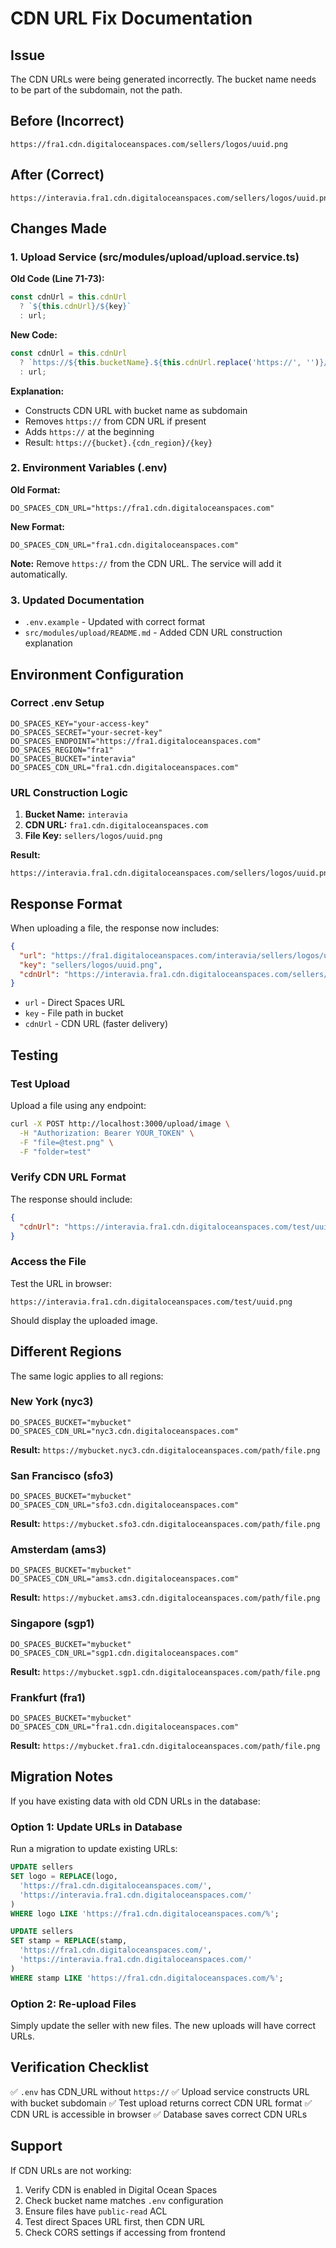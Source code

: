 # CDN URL Fix Documentation

## Issue
The CDN URLs were being generated incorrectly. The bucket name needs to be part of the subdomain, not the path.

## Before (Incorrect)
```
https://fra1.cdn.digitaloceanspaces.com/sellers/logos/uuid.png
```

## After (Correct)
```
https://interavia.fra1.cdn.digitaloceanspaces.com/sellers/logos/uuid.png
```

## Changes Made

### 1. Upload Service (src/modules/upload/upload.service.ts)

**Old Code (Line 71-73):**
```typescript
const cdnUrl = this.cdnUrl
  ? `${this.cdnUrl}/${key}`
  : url;
```

**New Code:**
```typescript
const cdnUrl = this.cdnUrl
  ? `https://${this.bucketName}.${this.cdnUrl.replace('https://', '')}/${key}`
  : url;
```

**Explanation:**
- Constructs CDN URL with bucket name as subdomain
- Removes `https://` from CDN URL if present
- Adds `https://` at the beginning
- Result: `https://{bucket}.{cdn_region}/{key}`

### 2. Environment Variables (.env)

**Old Format:**
```env
DO_SPACES_CDN_URL="https://fra1.cdn.digitaloceanspaces.com"
```

**New Format:**
```env
DO_SPACES_CDN_URL="fra1.cdn.digitaloceanspaces.com"
```

**Note:** Remove `https://` from the CDN URL. The service will add it automatically.

### 3. Updated Documentation

- `.env.example` - Updated with correct format
- `src/modules/upload/README.md` - Added CDN URL construction explanation

## Environment Configuration

### Correct .env Setup

```env
DO_SPACES_KEY="your-access-key"
DO_SPACES_SECRET="your-secret-key"
DO_SPACES_ENDPOINT="https://fra1.digitaloceanspaces.com"
DO_SPACES_REGION="fra1"
DO_SPACES_BUCKET="interavia"
DO_SPACES_CDN_URL="fra1.cdn.digitaloceanspaces.com"
```

### URL Construction Logic

1. **Bucket Name:** `interavia`
2. **CDN URL:** `fra1.cdn.digitaloceanspaces.com`
3. **File Key:** `sellers/logos/uuid.png`

**Result:**
```
https://interavia.fra1.cdn.digitaloceanspaces.com/sellers/logos/uuid.png
```

## Response Format

When uploading a file, the response now includes:

```json
{
  "url": "https://fra1.digitaloceanspaces.com/interavia/sellers/logos/uuid.png",
  "key": "sellers/logos/uuid.png",
  "cdnUrl": "https://interavia.fra1.cdn.digitaloceanspaces.com/sellers/logos/uuid.png"
}
```

- `url` - Direct Spaces URL
- `key` - File path in bucket
- `cdnUrl` - CDN URL (faster delivery)

## Testing

### Test Upload

Upload a file using any endpoint:
```bash
curl -X POST http://localhost:3000/upload/image \
  -H "Authorization: Bearer YOUR_TOKEN" \
  -F "file=@test.png" \
  -F "folder=test"
```

### Verify CDN URL Format

The response should include:
```json
{
  "cdnUrl": "https://interavia.fra1.cdn.digitaloceanspaces.com/test/uuid.png"
}
```

### Access the File

Test the URL in browser:
```
https://interavia.fra1.cdn.digitaloceanspaces.com/test/uuid.png
```

Should display the uploaded image.

## Different Regions

The same logic applies to all regions:

### New York (nyc3)
```env
DO_SPACES_BUCKET="mybucket"
DO_SPACES_CDN_URL="nyc3.cdn.digitaloceanspaces.com"
```
**Result:** `https://mybucket.nyc3.cdn.digitaloceanspaces.com/path/file.png`

### San Francisco (sfo3)
```env
DO_SPACES_BUCKET="mybucket"
DO_SPACES_CDN_URL="sfo3.cdn.digitaloceanspaces.com"
```
**Result:** `https://mybucket.sfo3.cdn.digitaloceanspaces.com/path/file.png`

### Amsterdam (ams3)
```env
DO_SPACES_BUCKET="mybucket"
DO_SPACES_CDN_URL="ams3.cdn.digitaloceanspaces.com"
```
**Result:** `https://mybucket.ams3.cdn.digitaloceanspaces.com/path/file.png`

### Singapore (sgp1)
```env
DO_SPACES_BUCKET="mybucket"
DO_SPACES_CDN_URL="sgp1.cdn.digitaloceanspaces.com"
```
**Result:** `https://mybucket.sgp1.cdn.digitaloceanspaces.com/path/file.png`

### Frankfurt (fra1)
```env
DO_SPACES_BUCKET="mybucket"
DO_SPACES_CDN_URL="fra1.cdn.digitaloceanspaces.com"
```
**Result:** `https://mybucket.fra1.cdn.digitaloceanspaces.com/path/file.png`

## Migration Notes

If you have existing data with old CDN URLs in the database:

### Option 1: Update URLs in Database
Run a migration to update existing URLs:

```sql
UPDATE sellers
SET logo = REPLACE(logo,
  'https://fra1.cdn.digitaloceanspaces.com/',
  'https://interavia.fra1.cdn.digitaloceanspaces.com/'
)
WHERE logo LIKE 'https://fra1.cdn.digitaloceanspaces.com/%';

UPDATE sellers
SET stamp = REPLACE(stamp,
  'https://fra1.cdn.digitaloceanspaces.com/',
  'https://interavia.fra1.cdn.digitaloceanspaces.com/'
)
WHERE stamp LIKE 'https://fra1.cdn.digitaloceanspaces.com/%';
```

### Option 2: Re-upload Files
Simply update the seller with new files. The new uploads will have correct URLs.

## Verification Checklist

✅ `.env` has CDN_URL without `https://`
✅ Upload service constructs URL with bucket subdomain
✅ Test upload returns correct CDN URL format
✅ CDN URL is accessible in browser
✅ Database saves correct CDN URLs

## Support

If CDN URLs are not working:
1. Verify CDN is enabled in Digital Ocean Spaces
2. Check bucket name matches `.env` configuration
3. Ensure files have `public-read` ACL
4. Test direct Spaces URL first, then CDN URL
5. Check CORS settings if accessing from frontend
